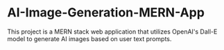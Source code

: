 # AI-Image-Generation-MERN-App
This project is a MERN stack web application that utilizes OpenAI's Dall-E model to generate AI images based on user text prompts.
